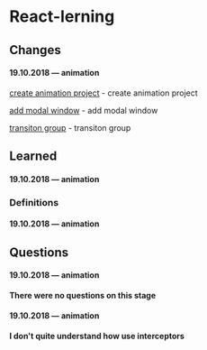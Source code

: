 # React-lerning

## Changes

#### 19.10.2018 — animation
[create animation project](https://github.com/Mikele11/React-lerning/commit/6c237edfeab7b5a50d2099757b93b5e970bcc905) - create animation project

[add modal window](https://github.com/Mikele11/React-lerning/commit/6029ffa7d016f2eb6ec5b1abf229a716af80992a) - add modal window

[transiton group](https://github.com/Mikele11/React-lerning/commit/59e46e2863327cd0f16ce5c9d569891080295d56) - transiton group

## Learned

#### 19.10.2018 — animation


### Definitions

#### 19.10.2018 — animation


## Questions

#### 19.10.2018 — animation

**There were no questions on this stage**

#### 19.10.2018 — animation

**I don't quite understand how use interceptors**
